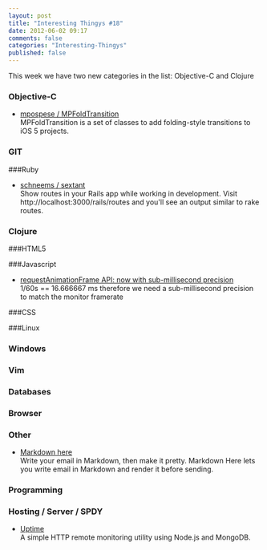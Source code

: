 ```yaml
---
layout: post
title: "Interesting Thingys #18"
date: 2012-06-02 09:17
comments: false
categories: "Interesting-Thingys"
published: false
---
```


This week we have two new categories in the list: Objective-C and Clojure
<!-- More -->

### Objective-C
- [mpospese / MPFoldTransition](https://github.com/mpospese/MPFoldTransition)  
  MPFoldTransition is a set of classes to add folding-style transitions to iOS 5 projects.

### GIT

###Ruby
- [schneems / sextant](https://github.com/schneems/sextant)  
  Show routes in your Rails app while working in development. Visit http://localhost:3000/rails/routes and you'll see an output similar to rake routes.


### Clojure

###HTML5

###Javascript
- [requestAnimationFrame API: now with sub-millisecond precision](http://updates.html5rocks.com/2012/05/requestAnimationFrame-API-now-with-sub-millisecond-precision)  
  1/60s == 16.666667 ms therefore we need a sub-millisecond precision to match the monitor framerate

###CSS

###Linux

### Windows

### Vim

### Databases

### Browser

### Other
- [Markdown here](https://github.com/adam-p/markdown-here)  
  Write your email in Markdown, then make it pretty. Markdown Here lets you write email in Markdown and render it before sending.

### Programming

### Hosting / Server / SPDY
- [Uptime](http://fzaninotto.github.com/uptime/)  
  A simple HTTP remote monitoring utility using Node.js and MongoDB.

